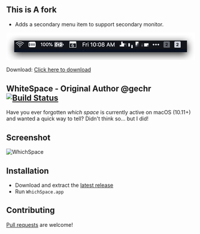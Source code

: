 ## This is A fork
* Adds a secondary menu item to support secondary monitor.

![](https://raw.githubusercontent.com/nuynait/WhichSpace/master/Screenshots/Multi-Monitor.png)

Download: [Click here to download](./Release/v1.0/WhichSpace.zip)

## WhiteSpace - Original Author @gechr [![Build Status](https://travis-ci.org/gechr/WhichSpace.svg?branch=master)](https://travis-ci.org/gechr/WhichSpace)
Have you ever forgotten _which space_ is currently active on macOS (10.11+) and wanted a quick way to tell? Didn't think so... but I did!

## Screenshot
![WhichSpace](https://raw.github.com/gechr/WhichSpace/master/Screenshots/WhichSpace.png)

## Installation
* Download and extract the [latest release](https://github.com/gechr/WhichSpace/releases/latest)
* Run `WhichSpace.app`

## Contributing
[Pull requests](https://github.com/gechr/WhichSpace/pulls) are welcome!

